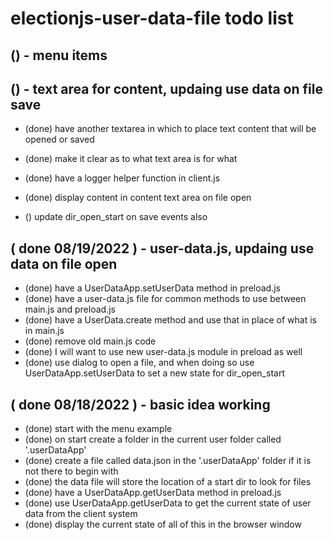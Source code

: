 # electionjs-user-data-file todo list

## () - menu items

## () - text area for content, updaing use data on file save
* (done) have another textarea in which to place text content that will be opened or saved
* (done) make it clear as to what text area is for what
* (done) have a logger helper function in client.js
* (done) display content in content text area on file open

* () update dir\_open\_start on save events also

## ( done 08/19/2022 ) - user-data.js, updaing use data on file open
* (done) have a UserDataApp.setUserData method in preload.js
* (done) have a user-data.js file for common methods to use between main.js and preload.js
* (done) have a UserData.create method and use that in place of what is in main.js
* (done) remove old main.js code
* (done) I will want to use new user-data.js module in preload as well
* (done) use dialog to open a file, and when doing so use UserDataApp.setUserData to set a new state for dir\_open\_start

## ( done 08/18/2022 ) - basic idea working
* (done) start with the menu example
* (done) on start create a folder in the current user folder called '.userDataApp'
* (done) create a file called data.json in the '.userDataApp' folder if it is not there to begin with
* (done) the data file will store the location of a start dir to look for files
* (done) have a UserDataApp.getUserData method in preload.js
* (done) use UserDataApp.getUserData to get the current state of user data from the client system
* (done) display the current state of all of this in the browser window